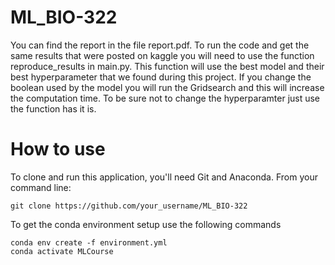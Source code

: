 # ML_BIO-322
You can find the report in the file report.pdf.
To run the code and get the same results that were posted on kaggle you will need to use the function reproduce_results in main.py. This function will use the best model and their best hyperparameter that we found during this project. If you change the boolean used by the model you will run the Gridsearch and this will increase the computation time. To be sure not to change the hyperparamter just use the function has it is.
# How to use
To clone and run this application, you'll need Git and Anaconda. From your command line:
```
git clone https://github.com/your_username/ML_BIO-322
```
To get the conda environment setup use the following commands
```
conda env create -f environment.yml
conda activate MLCourse
```



